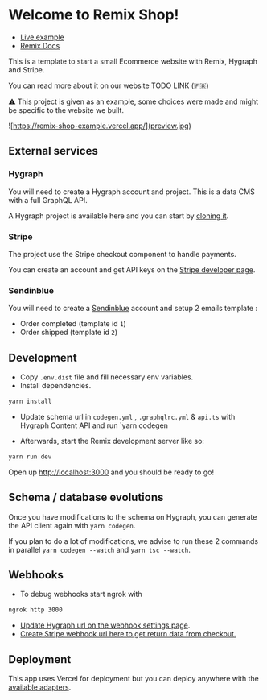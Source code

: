 # Welcome to Remix Shop!

- [Live example](https://remix-shop-example.vercel.app/) 
- [Remix Docs](https://remix.run/docs)

This is a template to start a small Ecommerce website with Remix, Hygraph and Stripe.

You can read more about it on our website TODO LINK (🇫🇷)

⚠️ This project is given as an example, some choices were made and might be specific to the website we built.

![https://remix-shop-example.vercel.app/](preview.jpg)
## External services

### Hygraph

You will need to create a Hygraph account and project. 
This is a data CMS with a full GraphQL API.

A Hygraph project is available here and you can start by [cloning it](https://app.hygraph.com/clone/a335f7c481a144f59d49e7634ddd307c?name=Ecommerce%20Remix). 
### Stripe

The project use the Stripe checkout component to handle payments.

You can create an account and get API keys on the [Stripe developer page](https://dashboard.stripe.com/test/developers).
### Sendinblue

You will need to create a [Sendinblue](https://fr.sendinblue.com/) account and setup 2 emails template  :

- Order completed (template id `1`)
- Order shipped (template id `2`)

## Development

- Copy `.env.dist` file and fill necessary env variables.
- Install dependencies.

```sh
yarn install
```

- Update schema url in `codegen.yml` , `.graphqlrc.yml` & `api.ts` with Hygraph Content API and run `yarn codegen

- Afterwards, start the Remix development server like so:

```sh
yarn run dev
```

Open up [http://localhost:3000](http://localhost:3000) and you should be ready to go!

## Schema / database evolutions

Once you have modifications to the schema on Hygraph, you can generate the API client again with `yarn codegen`.

If you plan to do a lot of modifications, we advise to run these 2 commands in parallel `yarn codegen --watch` and `yarn tsc --watch`.

## Webhooks

- To debug webhooks start ngrok with

```sh
ngrok http 3000
```

- [Update Hygraph url on the webhook settings page](https://hygraph.com/docs/api-reference/basics/webhooks).
- [Create Stripe webhook url here to get return data from checkout.](https://dashboard.stripe.com/test/webhooks/create)

## Deployment

This app uses Vercel for deployment but you can deploy anywhere with the [available adapters](https://remix.run/docs/en/v1/other-api/adapter).
